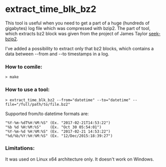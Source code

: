 # extract_time_blk_bz2

This tool is useful when you need to get a part of a huge (hundreds of gigabytes) log file which was compressed with bzip2. The part of tool, which extracts bz2 block was given from the project of James Taylor [seek-bzip2](https://bitbucket.org/james_taylor/seek-bzip2). 

I've added a possibility to extract only that bz2 blocks, which contains a data between --from and --to timestamps in a log.


### How to comile:
`> make`


### How to use a tool:
`> extract_time_blk_bz2 --from="datetime" --to="datetime" --file="/full/path/to/file.bz2"`

Supported from/to datetime formats are:

    "%Y-%m-%dT%H:%M:%S" (Ex. "2017-02-21T14:53:22")
    "%b %d %H:%M:%S"    (Ex. "Oct 30 05:54:01") 
    "%Y-%m-%d %H:%M:%S" (Ex. "2017-02-21 14:53:22")
    "%d/%b/%Y:%H:%M:%S" (Ex. "12/Dec/2015:18:39:27")

### Limitations:
It was used on Linux x64 architecture only. It doesn't work on Windows.

